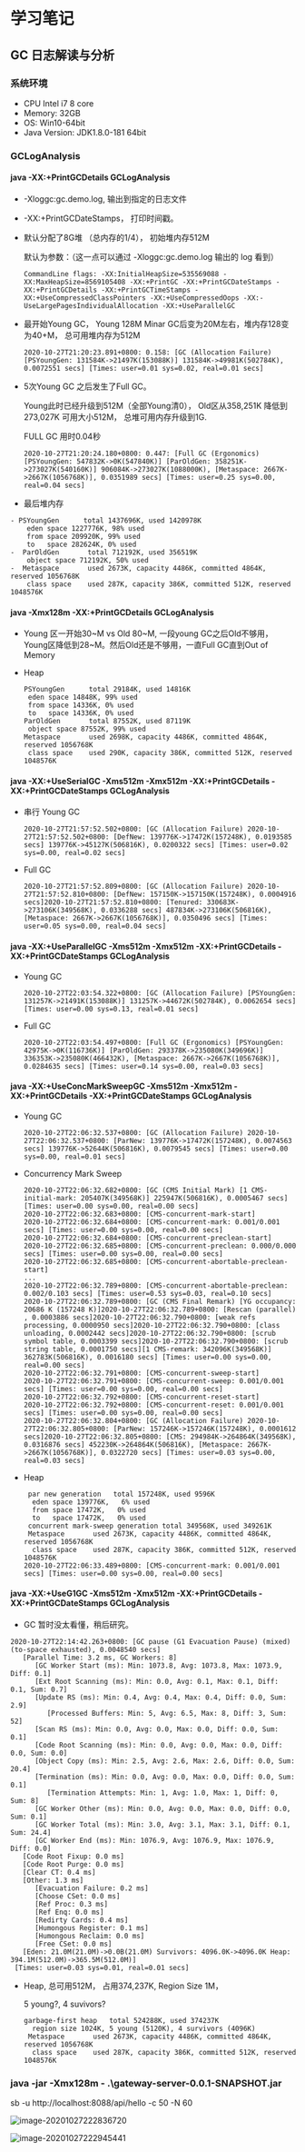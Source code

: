 # 学习笔记

## GC 日志解读与分析  

### 系统环境

- CPU  Intel i7  8 core
- Memory:  32GB
- OS: Win10-64bit
- Java Version: JDK1.8.0-181 64bit

### GCLogAnalysis

#### java -XX:+PrintGCDetails GCLogAnalysis

- -Xloggc:gc.demo.log, 输出到指定的日志文件
- -XX:+PrintGCDateStamps， 打印时间戳。

- 默认分配了8G堆 （总内存的1/4）， 初始堆内存512M

  默认为参数：（这一点可以通过 -Xloggc:gc.demo.log 输出的 log 看到）

  ```
  CommandLine flags: -XX:InitialHeapSize=535569088 -XX:MaxHeapSize=8569105408 -XX:+PrintGC -XX:+PrintGCDateStamps -XX:+PrintGCDetails -XX:+PrintGCTimeStamps -XX:+UseCompressedClassPointers -XX:+UseCompressedOops -XX:-UseLargePagesIndividualAllocation -XX:+UseParallelGC 
  ```

- 最开始Young GC， Young 128M Minar GC后变为20M左右，堆内存128变为40+M， 总可用堆内存为512M

  ````
  2020-10-27T21:20:23.891+0800: 0.158: [GC (Allocation Failure) [PSYoungGen: 131584K->21497K(153088K)] 131584K->49981K(502784K), 0.0072551 secs] [Times: user=0.01 sys=0.02, real=0.01 secs]
  ````

- 5次Young GC 之后发生了Full GC。

  Young此时已经升级到512M（全部Young清0）， Old区从358,251K 降低到273,027K 可用大小512M， 总堆可用内存升级到1G.

  FULL GC 用时0.04秒

  ```
  2020-10-27T21:20:24.180+0800: 0.447: [Full GC (Ergonomics) [PSYoungGen: 547832K->0K(547840K)] [ParOldGen: 358251K->273027K(540160K)] 906084K->273027K(1088000K), [Metaspace: 2667K->2667K(1056768K)], 0.0351989 secs] [Times: user=0.25 sys=0.00, real=0.04 secs] 
  ```

-  最后堆内存

  ```
  - PSYoungGen      total 1437696K, used 1420978K  
      eden space 1227776K, 98% used
      from space 209920K, 99% used 
      to   space 282624K, 0% used 
  -  ParOldGen       total 712192K, used 356519K
      object space 712192K, 50% used 
  -  Metaspace       used 2673K, capacity 4486K, committed 4864K, reserved 1056768K
      class space    used 287K, capacity 386K, committed 512K, reserved 1048576K
  ```

#### java -Xmx128m -XX:+PrintGCDetails GCLogAnalysis  

- Young 区一开始30~M vs Old 80~M, 一段young GC之后Old不够用，Young区降低到28~M。然后Old还是不够用，一直Full GC直到Out of Memory

- Heap

   ```
  PSYoungGen      total 29184K, used 14816K
    eden space 14848K, 99% used 
    from space 14336K, 0% used
    to   space 14336K, 0% used
   ParOldGen       total 87552K, used 87119K
    object space 87552K, 99% used 
   Metaspace       used 2698K, capacity 4486K, committed 4864K, reserved 1056768K
    class space    used 290K, capacity 386K, committed 512K, reserved 1048576K
   ```

#### java -XX:+UseSerialGC -Xms512m -Xmx512m  -XX:+PrintGCDetails -XX:+PrintGCDateStamps GCLogAnalysis

- 串行 Young GC

  ```
  2020-10-27T21:57:52.502+0800: [GC (Allocation Failure) 2020-10-27T21:57:52.502+0800: [DefNew: 139776K->17472K(157248K), 0.0193585 secs] 139776K->45127K(506816K), 0.0200322 secs] [Times: user=0.02 sys=0.00, real=0.02 secs]
  ```

- Full GC

  ```
  2020-10-27T21:57:52.809+0800: [GC (Allocation Failure) 2020-10-27T21:57:52.810+0800: [DefNew: 157150K->157150K(157248K), 0.0004916 secs]2020-10-27T21:57:52.810+0800: [Tenured: 330683K->273106K(349568K), 0.0336288 secs] 487834K->273106K(506816K), [Metaspace: 2667K->2667K(1056768K)], 0.0350496 secs] [Times: user=0.05 sys=0.00, real=0.04 secs]
  ```

#### java -XX:+UseParallelGC -Xms512m -Xmx512m   -XX:+PrintGCDetails -XX:+PrintGCDateStamps GCLogAnalysis  

- Young GC

  `2020-10-27T22:03:54.322+0800: [GC (Allocation Failure) [PSYoungGen: 131257K->21491K(153088K)] 131257K->44672K(502784K), 0.0062654 secs] [Times: user=0.00 sys=0.13, real=0.01 secs]`

- Full GC

  `2020-10-27T22:03:54.497+0800: [Full GC (Ergonomics) [PSYoungGen: 42975K->0K(116736K)] [ParOldGen: 293378K->235080K(349696K)] 336353K->235080K(466432K), [Metaspace: 2667K->2667K(1056768K)], 0.0284635 secs] [Times: user=0.14 sys=0.00, real=0.03 secs]`

  

#### java -XX:+UseConcMarkSweepGC -Xms512m -Xmx512m   -XX:+PrintGCDetails -XX:+PrintGCDateStamps GCLogAnalysis  

- Young GC

  `2020-10-27T22:06:32.537+0800: [GC (Allocation Failure) 2020-10-27T22:06:32.537+0800: [ParNew: 139776K->17472K(157248K), 0.0074563 secs] 139776K->52644K(506816K), 0.0079545 secs] [Times: user=0.00 sys=0.00, real=0.01 secs]`

- Concurrency Mark Sweep

  ```
  2020-10-27T22:06:32.682+0800: [GC (CMS Initial Mark) [1 CMS-initial-mark: 205407K(349568K)] 225947K(506816K), 0.0005467 secs] [Times: user=0.00 sys=0.00, real=0.00 secs]
  2020-10-27T22:06:32.683+0800: [CMS-concurrent-mark-start]
  2020-10-27T22:06:32.684+0800: [CMS-concurrent-mark: 0.001/0.001 secs] [Times: user=0.00 sys=0.00, real=0.00 secs]
  2020-10-27T22:06:32.684+0800: [CMS-concurrent-preclean-start]
  2020-10-27T22:06:32.685+0800: [CMS-concurrent-preclean: 0.000/0.000 secs] [Times: user=0.00 sys=0.00, real=0.00 secs]
  2020-10-27T22:06:32.685+0800: [CMS-concurrent-abortable-preclean-start]
  ...
  2020-10-27T22:06:32.789+0800: [CMS-concurrent-abortable-preclean: 0.002/0.103 secs] [Times: user=0.53 sys=0.03, real=0.10 secs]
  2020-10-27T22:06:32.789+0800: [GC (CMS Final Remark) [YG occupancy: 20686 K (157248 K)]2020-10-27T22:06:32.789+0800: [Rescan (parallel) , 0.0003886 secs]2020-10-27T22:06:32.790+0800: [weak refs processing, 0.0000950 secs]2020-10-27T22:06:32.790+0800: [class unloading, 0.0002442 secs]2020-10-27T22:06:32.790+0800: [scrub symbol table, 0.0003399 secs]2020-10-27T22:06:32.790+0800: [scrub string table, 0.0001750 secs][1 CMS-remark: 342096K(349568K)] 362783K(506816K), 0.0016180 secs] [Times: user=0.00 sys=0.00, real=0.00 secs]
  2020-10-27T22:06:32.791+0800: [CMS-concurrent-sweep-start]
  2020-10-27T22:06:32.791+0800: [CMS-concurrent-sweep: 0.001/0.001 secs] [Times: user=0.00 sys=0.00, real=0.00 secs]
  2020-10-27T22:06:32.792+0800: [CMS-concurrent-reset-start]
  2020-10-27T22:06:32.792+0800: [CMS-concurrent-reset: 0.001/0.001 secs] [Times: user=0.00 sys=0.00, real=0.00 secs]
  2020-10-27T22:06:32.804+0800: [GC (Allocation Failure) 2020-10-27T22:06:32.805+0800: [ParNew: 157246K->157246K(157248K), 0.0001612 secs]2020-10-27T22:06:32.805+0800: [CMS: 294984K->264864K(349568K), 0.0316876 secs] 452230K->264864K(506816K), [Metaspace: 2667K->2667K(1056768K)], 0.0322720 secs] [Times: user=0.03 sys=0.00, real=0.03 secs]
  ```

- Heap

  ```
   par new generation   total 157248K, used 9596K 
    eden space 139776K,   6% used 
    from space 17472K,   0% used 
    to   space 17472K,   0% used
   concurrent mark-sweep generation total 349568K, used 349261K 
   Metaspace       used 2673K, capacity 4486K, committed 4864K, reserved 1056768K
    class space    used 287K, capacity 386K, committed 512K, reserved 1048576K
  2020-10-27T22:06:33.489+0800: [CMS-concurrent-mark: 0.001/0.001 secs] [Times: user=0.00 sys=0.00, real=0.00 secs]
  ```

#### java -XX:+UseG1GC -Xms512m -Xmx512m   -XX:+PrintGCDetails -XX:+PrintGCDateStamps GCLogAnalysis  

- GC 暂时没太看懂，稍后研究。

```
2020-10-27T22:14:42.263+0800: [GC pause (G1 Evacuation Pause) (mixed) (to-space exhausted), 0.0048540 secs]
   [Parallel Time: 3.2 ms, GC Workers: 8]
      [GC Worker Start (ms): Min: 1073.8, Avg: 1073.8, Max: 1073.9, Diff: 0.1]
      [Ext Root Scanning (ms): Min: 0.0, Avg: 0.1, Max: 0.1, Diff: 0.1, Sum: 0.7]
      [Update RS (ms): Min: 0.4, Avg: 0.4, Max: 0.4, Diff: 0.0, Sum: 2.9]
         [Processed Buffers: Min: 5, Avg: 6.5, Max: 8, Diff: 3, Sum: 52]
      [Scan RS (ms): Min: 0.0, Avg: 0.0, Max: 0.0, Diff: 0.0, Sum: 0.1]
      [Code Root Scanning (ms): Min: 0.0, Avg: 0.0, Max: 0.0, Diff: 0.0, Sum: 0.0]
      [Object Copy (ms): Min: 2.5, Avg: 2.6, Max: 2.6, Diff: 0.0, Sum: 20.4]
      [Termination (ms): Min: 0.0, Avg: 0.0, Max: 0.0, Diff: 0.0, Sum: 0.1]
         [Termination Attempts: Min: 1, Avg: 1.0, Max: 1, Diff: 0, Sum: 8]
      [GC Worker Other (ms): Min: 0.0, Avg: 0.0, Max: 0.0, Diff: 0.0, Sum: 0.1]
      [GC Worker Total (ms): Min: 3.0, Avg: 3.1, Max: 3.1, Diff: 0.1, Sum: 24.4]
      [GC Worker End (ms): Min: 1076.9, Avg: 1076.9, Max: 1076.9, Diff: 0.0]
   [Code Root Fixup: 0.0 ms]
   [Code Root Purge: 0.0 ms]
   [Clear CT: 0.4 ms]
   [Other: 1.3 ms]
      [Evacuation Failure: 0.2 ms]
      [Choose CSet: 0.0 ms]
      [Ref Proc: 0.3 ms]
      [Ref Enq: 0.0 ms]
      [Redirty Cards: 0.4 ms]
      [Humongous Register: 0.1 ms]
      [Humongous Reclaim: 0.0 ms]
      [Free CSet: 0.0 ms]
   [Eden: 21.0M(21.0M)->0.0B(21.0M) Survivors: 4096.0K->4096.0K Heap: 394.1M(512.0M)->365.5M(512.0M)]
 [Times: user=0.03 sys=0.01, real=0.01 secs]
```

- Heap, 总可用512M， 占用374,237K, Region Size 1M，  

  5 young?,  4 suvivors?

  ```
  garbage-first heap   total 524288K, used 374237K  
    region size 1024K, 5 young (5120K), 4 survivors (4096K)
   Metaspace       used 2673K, capacity 4486K, committed 4864K, reserved 1056768K
    class space    used 287K, capacity 386K, committed 512K, reserved 1048576K
  ```

  

### java -jar  -Xmx128m  - .\gateway-server-0.0.1-SNAPSHOT.jar

sb -u http://localhost:8088/api/hello -c 50 -N 60



![image-20201027222836720](README.assets/image-20201027222836720.png)

![image-20201027222945441](README.assets/image-20201027222945441.png)